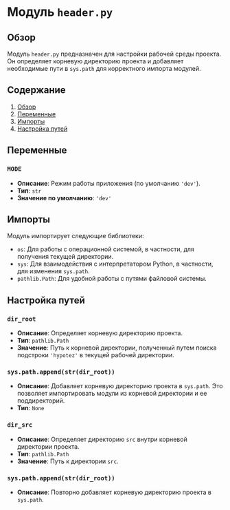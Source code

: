 # Модуль `header.py`

## Обзор

Модуль `header.py` предназначен для настройки рабочей среды проекта. Он определяет корневую директорию проекта и добавляет необходимые пути в `sys.path` для корректного импорта модулей.

## Содержание

1. [Обзор](#обзор)
2. [Переменные](#переменные)
3. [Импорты](#импорты)
4. [Настройка путей](#настройка-путей)

## Переменные

### `MODE`

- **Описание**: Режим работы приложения (по умолчанию `'dev'`).
- **Тип**: `str`
- **Значение по умолчанию**: `'dev'`

## Импорты

Модуль импортирует следующие библиотеки:

- `os`: Для работы с операционной системой, в частности, для получения текущей директории.
- `sys`: Для взаимодействия с интерпретатором Python, в частности, для изменения `sys.path`.
- `pathlib.Path`: Для удобной работы с путями файловой системы.

## Настройка путей

### `dir_root`

- **Описание**: Определяет корневую директорию проекта.
- **Тип**: `pathlib.Path`
- **Значение**: Путь к корневой директории, полученный путем поиска подстроки `'hypotez'` в текущей рабочей директории.

### `sys.path.append(str(dir_root))`

- **Описание**: Добавляет корневую директорию проекта в `sys.path`. Это позволяет импортировать модули из корневой директории и ее поддиректорий.
- **Тип**: `None`

### `dir_src`

- **Описание**: Определяет директорию `src` внутри корневой директории проекта.
- **Тип**: `pathlib.Path`
- **Значение**: Путь к директории `src`.

### `sys.path.append(str(dir_root))`

- **Описание**: Повторно добавляет корневую директорию проекта в `sys.path`.